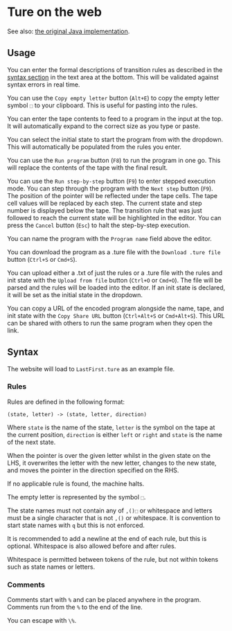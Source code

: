 # Ture on the web

See also: <a href="https://github.com/obfuscatedgenerated/Ture" target="_blank">the original Java implementation</a>.

## Usage

You can enter the formal descriptions of transition rules as described in the [syntax section](#syntax) in the text area at the bottom. This will be validated against syntax errors in real time.

You can use the `Copy empty letter` button (`Alt+E`) to copy the empty letter symbol `⬚` to your clipboard. This is useful for pasting into the rules.

You can enter the tape contents to feed to a program in the input at the top. It will automatically expand to the correct size as you type or paste.

You can select the initial state to start the program from with the dropdown. This will automatically be populated from the rules you enter.

You can use the `Run program` button (`F8`) to run the program in one go. This will replace the contents of the tape with the final result.

You can use the `Run step-by-step` button (`F9`) to enter stepped execution mode. You can step through the program with the `Next step` button (`F9`). The position of the pointer will be reflected under the tape cells. The tape cell values will be replaced by each step. The current state and step number is displayed below the tape. The transition rule that was just followed to reach the current state will be highlighted in the editor. You can press the `Cancel` button (`Esc`) to halt the step-by-step execution.

You can name the program with the `Program name` field above the editor.

You can download the program as a .ture file with the `Download .ture file` button (`Ctrl+S` or `Cmd+S`).

You can upload either a .txt of just the rules or a .ture file with the rules and init state with the `Upload from file` button (`Ctrl+O` or `Cmd+O`). The file will be parsed and the rules will be loaded into the editor. If an init state is declared, it will be set as the initial state in the dropdown.

You can copy a URL of the encoded program alongside the name, tape, and init state with the `Copy Share URL` button (`Ctrl+Alt+S` or `Cmd+Alt+S`). This URL can be shared with others to run the same program when they open the link.

## Syntax

The website will load to `LastFirst.ture` as an example file.

### Rules

Rules are defined in the following format:

```
(state, letter) -> (state, letter, direction)
```

Where `state` is the name of the state, `letter` is the symbol on the tape at the current position, `direction` is either `left` or `right` and `state` is the name of the next state.

When the pointer is over the given letter whilst in the given state on the LHS, it overwrites the letter with the new letter, changes to the new state, and moves the pointer in the direction specified on the RHS.

If no applicable rule is found, the machine halts.

The empty letter is represented by the symbol `⬚`.

The state names must not contain any of `,()⬚` or whitespace and letters must be a single character that is not `,()` or whitespace. It is convention to start state names with `q` but this is not enforced.

It is recommended to add a newline at the end of each rule, but this is optional. Whitespace is also allowed before and after rules.

Whitespace is permitted between tokens of the rule, but not within tokens such as state names or letters.

### Comments

Comments start with `%` and can be placed anywhere in the program. Comments run from the `%` to the end of the line.

You can escape with `\%`.
